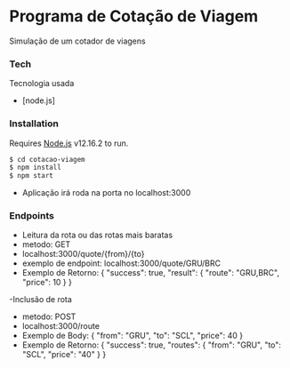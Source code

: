 # Programa de Cotação de Viagem
Simulação de um cotador de viagens

### Tech
Tecnologia usada

* [node.js]

### Installation

Requires [Node.js](https://nodejs.org/) v12.16.2 to run.

```sh
$ cd cotacao-viagem
$ npm install
$ npm start
```
- Aplicação irá roda na porta no localhost:3000
### Endpoints

- Leitura da rota ou das rotas mais baratas
- metodo: GET
- localhost:3000/quote/{from}/{to}
- exemplo de endpoint: localhost:3000/quote/GRU/BRC
- Exemplo de Retorno: {
    "success": true,
    "result": {
    "route": "GRU,BRC",
    "price": 10
    }
}

-Inclusão de rota
- metodo: POST
- localhost:3000/route
- Exemplo de Body: {
	 "from": "GRU",
	 "to": "SCL",
	 "price": 40
 }
 - Exemplo de Retorno: {
  "success": true,
  "routes": {
    "from": "GRU",
    "to": "SCL",
    "price": "40"
  }
}







